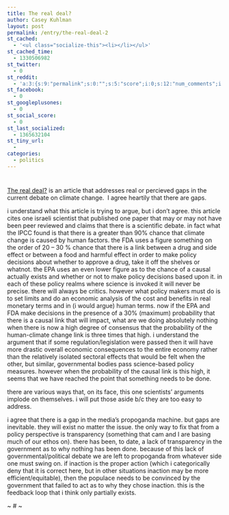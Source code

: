 ```yaml
---
title: The real deal?
author: Casey Kuhlman
layout: post
permalink: /entry/the-real-deal-2
st_cached:
  - '<ul class="socialize-this"><li></li></ul>'
st_cached_time:
  - 1330506982
st_twitter:
  - 0
st_reddit:
  - 'a:3:{s:9:"permalink";s:0:"";s:5:"score";i:0;s:12:"num_comments";i:0;}'
st_facebook:
  - 0
st_googleplusones:
  - 0
st_social_score:
  - 0
st_last_socialized:
  - 1365632104
st_tiny_url:
  - 
categories:
  - politics
---
```

# 

[The real deal?][1] is an article that addresses real or percieved gaps in the current debate on climate change.  I agree heartily that there are gaps.  

 [1]: http://www.canada.com/nationalpost/story.html?id=156df7e6-d490-41c9-8b1f-106fef8763c6&k=44510 "The real deal?"

 
i understand what this article is trying to argue, but i don’t agree. this article cites one israeli scientist that published one paper that may or may not have been peer reviewed and claims that there is a scientific debate. in fact what the IPCC found is that there is a greater than 90% chance that climate change is caused by human factors. the FDA uses a figure something on the order of 20 – 30 % chance that there is a link between a drug and side effect or between a food and harmful effect in order to make policy decisions about whether to approve a drug, take it off the shelves or whatnot. the EPA uses an even lower figure as to the chance of a causal actually exists and whether or not to make policy decisions based upon it. in each of these policy realms where science is invoked it will never be precise. there will always be critics. however what policy makers must do is to set limits and do an economic analysis of the cost and benefits in real monetary terms and in (i would argue) human terms. now if the EPA and FDA make decisions in the presence of a 30% (maximum) probability that there is a causal link that will impact, what are we doing absolutely nothing when there is now a high degree of consensus that the probability of the human-climate change link is three times that high. i understand the argument that if some regulation/legislation were passed then it will have more drastic overall economic consequences to the entire economy rather than the relatively isolated sectoral effects that would be felt when the other, but similar, governmental bodies pass science-based policy measures. however when the probability of the causal link is this high, it seems that we have reached the point that something needs to be done. 

there are various ways that, on its face, this one scientists’ arguments implode on themselves. i will put those aside b/c they are too easy to address. 

i agree that there is a gap in the media’s propoganda machine. but gaps are inevitable. they will exist no matter the issue. the only way to fix that from a policy perspective is transparency (something that cam and I are basing much of our ethos on). there has been, to date, a lack of transparency in the government as to why nothing has been done. because of this lack of governmental/political debate we are left to propoganda from whatever side one must swing on. if inaction is the proper action (which i categorically deny that it is correct here, but in other situations inaction may be more efficient/equitable), then the populace needs to be convinced by the government that failed to act as to why they chose inaction. this is the feedback loop that i think only partially exists.

~ # ~

